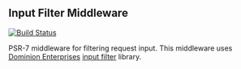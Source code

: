 ## Input Filter Middleware

[![Build Status](https://travis-ci.org/chadicus/input-filter-middleware.svg?branch=master)](https://travis-ci.org/chadicus/input-filter-middleware)

PSR-7 middleware for filtering request input. This middleware uses [Dominion Enterprises](http://www.delabs.io/) [input filter](https://github.com/dominionenterprises/filter-php) library.

